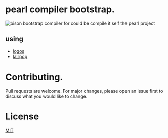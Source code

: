 # pearl compiler bootstrap.

![bison]()
bootstrap compiler for could be compile it self the pearl project

## using
- [logos](https://github.com/maciejhirsz/logos)
- [lalrpop](https://github.com/lalrpop/lalrpop)

# Contributing.
Pull requests are welcome. For major changes, please open an issue first to discuss what you would like to change.

# License
[MIT](https://choosealicense.com/licenses/mit/)
